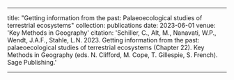 ---

title: "Getting information from the past: Palaeoecological studies of terrestrial ecosystems"
collection: publications
date: 2023-06-01
venue: 'Key Methods in Geography'
citation: 'Schiller, C., Alt, M., Nanavati, W.P., Wendt, J.A.F., Stahle, L.N. 2023. Getting information from the past: palaeoecological studies of terrestrial ecosystems (Chapter 22). Key Methods in Geography (eds. N. Clifford, M. Cope, T. Gillespie, S. French). Sage Publishing.'

---